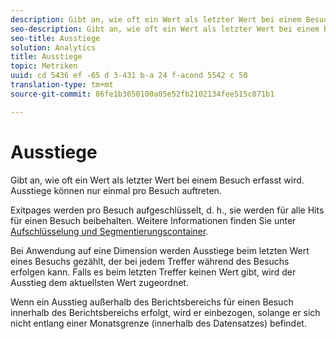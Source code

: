 ```yaml
---
description: Gibt an, wie oft ein Wert als letzter Wert bei einem Besuch erfasst wird. Ausstiege können nur einmal pro Besuch auftreten.
seo-description: Gibt an, wie oft ein Wert als letzter Wert bei einem Besuch erfasst wird. Ausstiege können nur einmal pro Besuch auftreten.
seo-title: Ausstiege
solution: Analytics
title: Ausstiege
topic: Metriken
uuid: cd 5436 ef -65 d 3-431 b-a 24 f-acond 5542 c 50
translation-type: tm+mt
source-git-commit: 86fe1b3650100a05e52fb2102134fee515c871b1

---
```



# Ausstiege

Gibt an, wie oft ein Wert als letzter Wert bei einem Besuch erfasst wird. Ausstiege können nur einmal pro Besuch auftreten.

Exitpages werden pro Besuch aufgeschlüsselt, d. h., sie werden für alle Hits für einen Besuch beibehalten. Weitere Informationen finden Sie unter [Aufschlüsselung und Segmentierungscontainer](https://marketing.adobe.com/resources/help/en_US/sc/user/?f=c_Breakdown_and_segmentation_containers).

Bei Anwendung auf eine Dimension werden Ausstiege beim letzten Wert eines Besuchs gezählt, der bei jedem Treffer während des Besuchs erfolgen kann. Falls es beim letzten Treffer keinen Wert gibt, wird der Ausstieg dem aktuellsten Wert zugeordnet.

Wenn ein Ausstieg außerhalb des Berichtsbereichs für einen Besuch innerhalb des Berichtsbereichs erfolgt, wird er einbezogen, solange er sich nicht entlang einer Monatsgrenze (innerhalb des Datensatzes) befindet.
